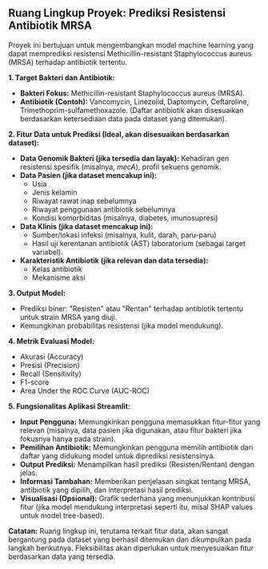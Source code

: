 ## Ruang Lingkup Proyek: Prediksi Resistensi Antibiotik MRSA

Proyek ini bertujuan untuk mengembangkan model machine learning yang dapat memprediksi resistensi Methicillin-resistant Staphylococcus aureus (MRSA) terhadap antibiotik tertentu.

**1. Target Bakteri dan Antibiotik:**
   - **Bakteri Fokus:** Methicillin-resistant Staphylococcus aureus (MRSA).
   - **Antibiotik (Contoh):** Vancomycin, Linezolid, Daptomycin, Ceftaroline, Trimethoprim-sulfamethoxazole. (Daftar antibiotik akan disesuaikan berdasarkan ketersediaan data pada dataset yang ditemukan).

**2. Fitur Data untuk Prediksi (Ideal, akan disesuaikan berdasarkan dataset):**
   - **Data Genomik Bakteri (jika tersedia dan layak):** Kehadiran gen resistensi spesifik (misalnya, *mecA*), profil sekuens genomik.
   - **Data Pasien (jika dataset mencakup ini):**
     - Usia
     - Jenis kelamin
     - Riwayat rawat inap sebelumnya
     - Riwayat penggunaan antibiotik sebelumnya
     - Kondisi komorbiditas (misalnya, diabetes, imunosupresi)
   - **Data Klinis (jika dataset mencakup ini):**
     - Sumber/lokasi infeksi (misalnya, kulit, darah, paru-paru)
     - Hasil uji kerentanan antibiotik (AST) laboratorium (sebagai target variabel).
   - **Karakteristik Antibiotik (jika relevan dan data tersedia):**
     - Kelas antibiotik
     - Mekanisme aksi

**3. Output Model:**
   - Prediksi biner: "Resisten" atau "Rentan" terhadap antibiotik tertentu untuk strain MRSA yang diuji.
   - Kemungkinan probabilitas resistensi (jika model mendukung).

**4. Metrik Evaluasi Model:**
   - Akurasi (Accuracy)
   - Presisi (Precision)
   - Recall (Sensitivity)
   - F1-score
   - Area Under the ROC Curve (AUC-ROC)

**5. Fungsionalitas Aplikasi Streamlit:**
   - **Input Pengguna:** Memungkinkan pengguna memasukkan fitur-fitur yang relevan (misalnya, data pasien jika digunakan, atau fitur bakteri jika fokusnya hanya pada strain).
   - **Pemilihan Antibiotik:** Memungkinkan pengguna memilih antibiotik dari daftar yang didukung model untuk diprediksi resistensinya.
   - **Output Prediksi:** Menampilkan hasil prediksi (Resisten/Rentan) dengan jelas.
   - **Informasi Tambahan:** Memberikan penjelasan singkat tentang MRSA, antibiotik yang dipilih, dan interpretasi hasil prediksi.
   - **Visualisasi (Opsional):** Grafik sederhana yang menunjukkan kontribusi fitur (jika model mendukung interpretasi seperti itu, misal SHAP values untuk model tree-based).

**Catatan:** Ruang lingkup ini, terutama terkait fitur data, akan sangat bergantung pada dataset yang berhasil ditemukan dan dikumpulkan pada langkah berikutnya. Fleksibilitas akan diperlukan untuk menyesuaikan fitur berdasarkan data yang tersedia.
